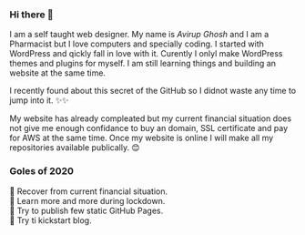 ### Hi there 👋
I am a self taught web designer. My name is *Avirup Ghosh* and I am a Pharmacist but I love computers and specially coding. I started with WordPress and qickly fall in love with it. Curently I onlyl make WordPress themes and plugins for myself. I am still learning things and building an website at the same time.

I recently found about this secret of the GitHub so I didnot waste any time to jump into it. ✨✨

My website has already compleated but my current financial situation does not give me enough confidance to buy an domain, SSL certificate and pay for AWS at the same time. Once my website is online I will make all my repositories available publically. 😊

### Goles of 2020
🌟 Recover from current financial situation.\
🌟 Learn more and more during lockdown.\
🌟 Try to publish few static GitHub Pages.\
🌟 Try ti kickstart blog.
